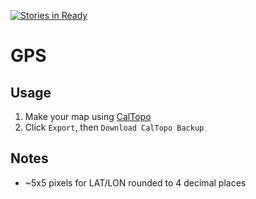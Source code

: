 [![Stories in Ready](https://badge.waffle.io/scott113341/mapping.png?label=ready&title=Ready)](https://waffle.io/scott113341/mapping)
# GPS

## Usage

1. Make your map using [CalTopo](http://caltopo.com)
1. Click `Export`, then `Download CalTopo Backup`

## Notes

* ~5x5 pixels for LAT/LON rounded to 4 decimal places
